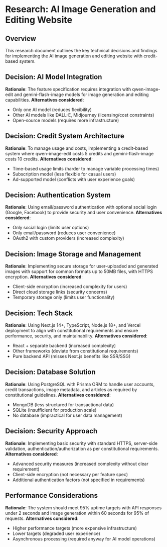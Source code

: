# Research: AI Image Generation and Editing Website

## Overview
This research document outlines the key technical decisions and findings for implementing the AI image generation and editing website with credit-based system.

## Decision: AI Model Integration
**Rationale**: The feature specification requires integration with qwen-image-edit and gemini-flash-image models for image generation and editing capabilities.
**Alternatives considered**: 
- Only one AI model (reduces flexibility)
- Other AI models like DALL-E, Midjourney (licensing/cost constraints)
- Open-source models (requires more infrastructure)

## Decision: Credit System Architecture
**Rationale**: To manage usage and costs, implementing a credit-based system where qwen-image-edit costs 5 credits and gemini-flash-image costs 10 credits.
**Alternatives considered**:
- Time-based usage limits (harder to manage variable processing times)
- Subscription model (less flexible for casual users)
- Ad-supported model (conflicts with user experience goals)

## Decision: Authentication System
**Rationale**: Using email/password authentication with optional social login (Google, Facebook) to provide security and user convenience.
**Alternatives considered**:
- Only social login (limits user options)
- Only email/password (reduces user convenience)
- OAuth2 with custom providers (increased complexity)

## Decision: Image Storage and Management
**Rationale**: Implementing secure storage for user-uploaded and generated images with support for common formats up to 50MB files, with HTTPS encryption.
**Alternatives considered**:
- Client-side encryption (increased complexity for users)
- Direct cloud storage links (security concerns)
- Temporary storage only (limits user functionality)

## Decision: Tech Stack
**Rationale**: Using Next.js 14+, TypeScript, Node.js 18+, and Vercel deployment to align with constitutional requirements and ensure performance, security, and maintainability.
**Alternatives considered**:
- React + separate backend (increased complexity)
- Other frameworks (deviate from constitutional requirements)
- Pure backend API (misses Next.js benefits like SSR/SSG)

## Decision: Database Solution
**Rationale**: Using PostgreSQL with Prisma ORM to handle user accounts, credit transactions, image metadata, and articles as required by constitutional guidelines.
**Alternatives considered**:
- MongoDB (less structured for transactional data)
- SQLite (insufficient for production scale)
- No database (impractical for user data management)

## Decision: Security Approach
**Rationale**: Implementing basic security with standard HTTPS, server-side validation, authentication/authorization as per constitutional requirements.
**Alternatives considered**:
- Advanced security measures (increased complexity without clear requirement)
- Client-side encryption (not necessary per feature spec)
- Additional authentication factors (not specified in requirements)

## Performance Considerations
**Rationale**: The system should meet 95% uptime targets with API responses under 2 seconds and image generation within 60 seconds for 95% of requests.
**Alternatives considered**:
- Higher performance targets (more expensive infrastructure)
- Lower targets (degraded user experience)
- Asynchronous processing (required anyway for AI model operations)